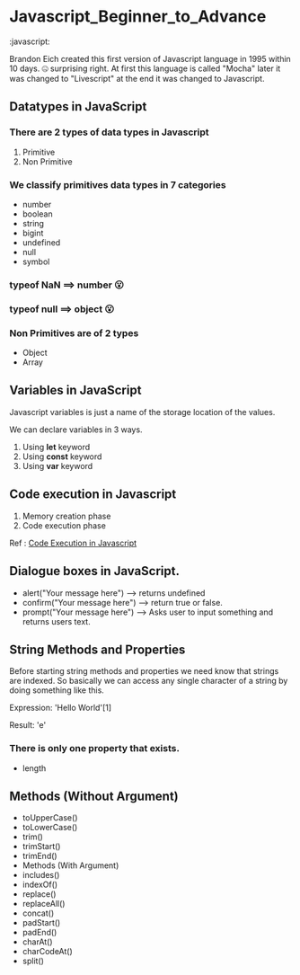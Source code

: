 # Javascript_Beginner_to_Advance
:javascript: 

Brandon Eich created this first version of Javascript language in 1995 within 10 days. :zipper_mouth_face: surprising right. At first this language is called "Mocha" later it was changed to "Livescript" at the end it was changed to Javascript.

## Datatypes in JavaScript

### There are 2 types of data types in Javascript

1. Primitive
2. Non Primitive

### We classify primitives data types in 7 categories

- number
- boolean
- string
- bigint
- undefined
- null
- symbol

### typeof NaN ==> number   :open_mouth:
### typeof null ==> object   :open_mouth:

### Non Primitives are of 2 types

- Object
- Array

## Variables in JavaScript

Javascript variables is just a name of the storage location of the values.

We can declare variables in 3 ways.
1. Using **let** keyword
2. Using **const** keyword
3. Using **var** keyword

## Code execution in Javascript

1. Memory creation phase
2. Code execution phase

Ref : [Code Execution in Javascript](https://youtu.be/iLWTnMzWtj4?si=Se7z5ggNP6GmGTTm)

## Dialogue boxes in JavaScript.

- alert("Your message here") --> returns undefined
- confirm("Your message here") --> return true or false.
- prompt("Your message here") --> Asks user to input something and returns users text.

## String Methods and Properties

Before starting string methods and properties we need know that strings are indexed. So basically we can access any single character of a string by doing something like this.

Expression: 'Hello World'[1]

Result: 'e'

### There is only one property that exists.
- length

## Methods (Without Argument)
- toUpperCase()
- toLowerCase()
- trim()
- trimStart()
- trimEnd()
- Methods (With Argument)
- includes()
- indexOf()
- replace()
- replaceAll()
- concat()
- padStart()
- padEnd()
- charAt()
- charCodeAt()
- split()
